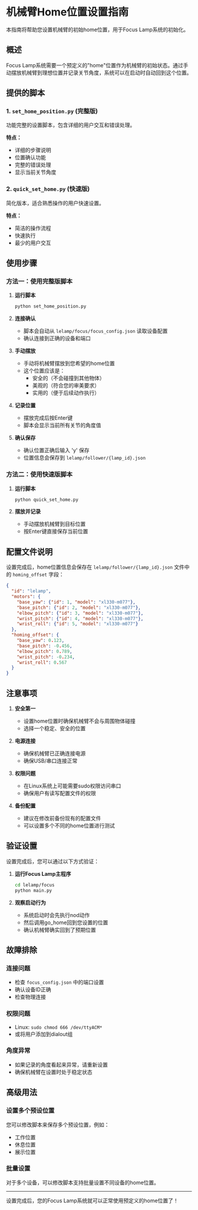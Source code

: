 # 机械臂Home位置设置指南

本指南将帮助您设置机械臂的初始home位置，用于Focus Lamp系统的初始化。

## 概述

Focus Lamp系统需要一个预定义的"home"位置作为机械臂的初始状态。通过手动摆放机械臂到理想位置并记录关节角度，系统可以在启动时自动回到这个位置。

## 提供的脚本

### 1. `set_home_position.py` (完整版)
功能完整的设置脚本，包含详细的用户交互和错误处理。

**特点：**
- 详细的步骤说明
- 位置确认功能
- 完整的错误处理
- 显示当前关节角度

### 2. `quick_set_home.py` (快速版)
简化版本，适合熟悉操作的用户快速设置。

**特点：**
- 简洁的操作流程
- 快速执行
- 最少的用户交互

## 使用步骤

### 方法一：使用完整版脚本

1. **运行脚本**
   ```bash
   python set_home_position.py
   ```

2. **连接确认**
   - 脚本会自动从 `lelamp/focus/focus_config.json` 读取设备配置
   - 确认连接到正确的设备和端口

3. **手动摆放**
   - 手动将机械臂摆放到您希望的home位置
   - 这个位置应该是：
     - 安全的（不会碰撞到其他物体）
     - 美观的（符合您的审美要求）
     - 实用的（便于后续动作执行）

4. **记录位置**
   - 摆放完成后按Enter键
   - 脚本会显示当前所有关节的角度值

5. **确认保存**
   - 确认位置正确后输入 'y' 保存
   - 位置信息会保存到 `lelamp/follower/{lamp_id}.json`

### 方法二：使用快速版脚本

1. **运行脚本**
   ```bash
   python quick_set_home.py
   ```

2. **摆放并记录**
   - 手动摆放机械臂到目标位置
   - 按Enter键直接保存当前位置

## 配置文件说明

设置完成后，home位置信息会保存在 `lelamp/follower/{lamp_id}.json` 文件中的 `homing_offset` 字段：

```json
{
  "id": "lelamp",
  "motors": {
    "base_yaw": {"id": 1, "model": "xl330-m077"},
    "base_pitch": {"id": 2, "model": "xl330-m077"},
    "elbow_pitch": {"id": 3, "model": "xl330-m077"},
    "wrist_pitch": {"id": 4, "model": "xl330-m077"},
    "wrist_roll": {"id": 5, "model": "xl330-m077"}
  },
  "homing_offset": {
    "base_yaw": 0.123,
    "base_pitch": -0.456,
    "elbow_pitch": 0.789,
    "wrist_pitch": -0.234,
    "wrist_roll": 0.567
  }
}
```

## 注意事项

1. **安全第一**
   - 设置home位置时确保机械臂不会与周围物体碰撞
   - 选择一个稳定、安全的位置

2. **电源连接**
   - 确保机械臂已正确连接电源
   - 确保USB/串口连接正常

3. **权限问题**
   - 在Linux系统上可能需要sudo权限访问串口
   - 确保用户有读写配置文件的权限

4. **备份配置**
   - 建议在修改前备份现有的配置文件
   - 可以设置多个不同的home位置进行测试

## 验证设置

设置完成后，您可以通过以下方式验证：

1. **运行Focus Lamp主程序**
   ```bash
   cd lelamp/focus
   python main.py
   ```

2. **观察启动行为**
   - 系统启动时会先执行nod动作
   - 然后调用go_home回到您设置的位置
   - 确认机械臂确实回到了预期位置

## 故障排除

### 连接问题
- 检查 `focus_config.json` 中的端口设置
- 确认设备ID正确
- 检查物理连接

### 权限问题
- Linux: `sudo chmod 666 /dev/ttyACM*`
- 或将用户添加到dialout组

### 角度异常
- 如果记录的角度看起来异常，请重新设置
- 确保机械臂在设置时处于稳定状态

## 高级用法

### 设置多个预设位置
您可以修改脚本来保存多个预设位置，例如：
- 工作位置
- 休息位置  
- 展示位置

### 批量设置
对于多个设备，可以修改脚本支持批量设置不同设备的home位置。

---

设置完成后，您的Focus Lamp系统就可以正常使用预定义的home位置了！